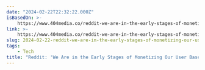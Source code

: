 ```yaml
---
date: "2024-02-22T22:32:22.000Z"
isBasedOn: >-
    https://www.404media.co/reddit-we-are-in-the-early-stages-of-monetizing-our-user-base-2/
link: >-
    https://www.404media.co/reddit-we-are-in-the-early-stages-of-monetizing-our-user-base-2/
slug: 2024-02-22-reddit-we-are-in-the-early-stages-of-monetizing-our-user-base
tags:
    - Tech
title: "Reddit: 'We Are in the Early Stages of Monetizing Our User Base'"
---
```


